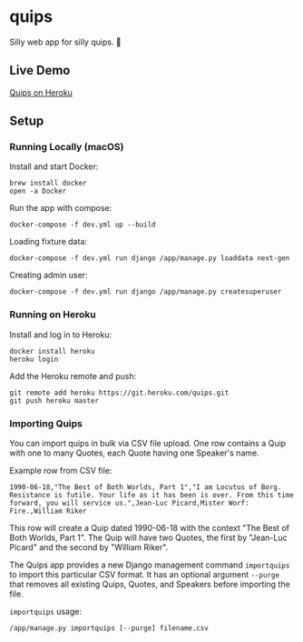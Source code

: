 # quips

Silly web app for silly quips. :tada:

## Live Demo

[Quips on Heroku](https://infinitewarp.herokuapp.com/quips/)

## Setup

### Running Locally (macOS)

Install and start Docker:

    brew install docker
    open -a Docker

Run the app with compose:

    docker-compose -f dev.yml up --build

Loading fixture data:

    docker-compose -f dev.yml run django /app/manage.py loaddata next-gen

Creating admin user:

    docker-compose -f dev.yml run django /app/manage.py createsuperuser

### Running on Heroku

Install and log in to Heroku:

    docker install heroku
    heroku login

Add the Heroku remote and push:

    git remote add heroku https://git.heroku.com/quips.git
    git push heroku master

### Importing Quips

You can import quips in bulk via CSV file upload. One row contains a Quip
with one to many Quotes, each Quote having one Speaker's name.

Example row from CSV file:

    1990-06-18,"The Best of Both Worlds, Part 1","I am Locutus of Borg. Resistance is futile. Your life as it has been is over. From this time forward, you will service us.",Jean-Luc Picard,Mister Worf: Fire.,William Riker

This row will create a Quip dated 1990-06-18 with the context "The Best of Both
Worlds, Part 1". The Quip will have two Quotes, the first by "Jean-Luc Picard"
and the second by "William Riker".

The Quips app provides a new Django management command `importquips` to import
this particular CSV format. It has an optional argument `--purge` that removes
all existing Quips, Quotes, and Speakers before importing the file.

`importquips` usage:

    /app/manage.py importquips [--purge] filename.csv
